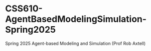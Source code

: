 # CSS610-AgentBasedModelingSimulation-Spring2025
Spring 2025 Agent-based Modeling and Simulation (Prof Rob Axtell)
